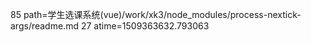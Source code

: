 85 path=学生选课系统(vue)/work/xk3/node_modules/process-nextick-args/readme.md
27 atime=1509363632.793063
